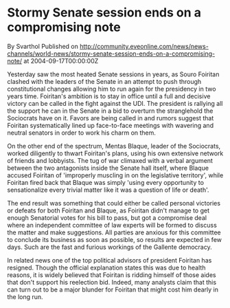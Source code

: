# Stormy Senate session ends on a compromising note
By Svarthol
Published on http://community.eveonline.com/news/news-channels/world-news/stormy-senate-session-ends-on-a-compromising-note/ at 2004-09-17T00:00:00Z

Yesterday saw the most heated Senate sessions in years, as Souro Foiritan clashed with the leaders of the Senate in an attempt to push through constitutional changes allowing him to run again for the presidency in two years time. Foiritan's ambition is to stay in office until a full and decisive victory can be called in the fight against the UDI. The president is rallying all the support he can in the Senate in a bid to overturn the stranglehold the Sociocrats have on it. Favors are being called in and rumors suggest that Foiritan systematically lined up face-to-face meetings with wavering and neutral senators in order to work his charm on them.  
  
On the other end of the spectrum, Mentas Blaque, leader of the Sociocrats, worked diligently to thwart Foiritan's plans, using his own extensive network of friends and lobbyists. The tug of war climaxed with a verbal argument between the two antagonists inside the Senate hall itself, where Blaque accused Foiritan of 'improperly muscling in on the legislative territory', while Foiritan fired back that Blaque was simply 'using every opportunity to sensationalize every trivial matter like it was a question of life or death'.  
  
The end result was something that could either be called personal victories or defeats for both Foiritan and Blaque, as Foiritan didn't manage to get enough Senatorial votes for his bill to pass, but got a compromise deal where an independent committee of law experts will be formed to discuss the matter and make suggestions. All parties are anxious for this committee to conclude its business as soon as possible, so results are expected in few days. Such are the fast and furious workings of the Gallente democracy.  
  
In related news one of the top political advisors of president Foiritan has resigned. Though the official explanation states this was due to health reasons, it is widely believed that Foiritan is ridding himself of those aides that don't support his reelection bid. Indeed, many analysts claim that this can turn out to be a major blunder for Foiritan that might cost him dearly in the long run.

